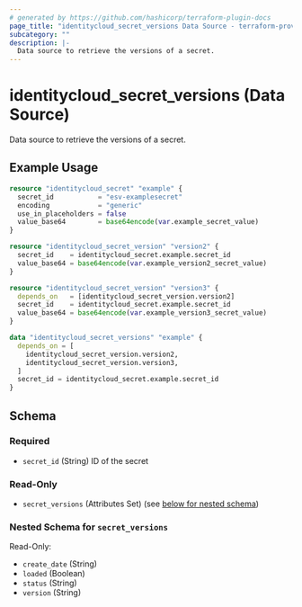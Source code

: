 ```yaml
---
# generated by https://github.com/hashicorp/terraform-plugin-docs
page_title: "identitycloud_secret_versions Data Source - terraform-provider-identitycloud"
subcategory: ""
description: |-
  Data source to retrieve the versions of a secret.
---
```


# identitycloud_secret_versions (Data Source)

Data source to retrieve the versions of a secret.

## Example Usage

```terraform
resource "identitycloud_secret" "example" {
  secret_id           = "esv-examplesecret"
  encoding            = "generic"
  use_in_placeholders = false
  value_base64        = base64encode(var.example_secret_value)
}

resource "identitycloud_secret_version" "version2" {
  secret_id    = identitycloud_secret.example.secret_id
  value_base64 = base64encode(var.example_version2_secret_value)
}

resource "identitycloud_secret_version" "version3" {
  depends_on   = [identitycloud_secret_version.version2]
  secret_id    = identitycloud_secret.example.secret_id
  value_base64 = base64encode(var.example_version3_secret_value)
}

data "identitycloud_secret_versions" "example" {
  depends_on = [
    identitycloud_secret_version.version2,
    identitycloud_secret_version.version3,
  ]
  secret_id = identitycloud_secret.example.secret_id
}
```

<!-- schema generated by tfplugindocs -->
## Schema

### Required

- `secret_id` (String) ID of the secret

### Read-Only

- `secret_versions` (Attributes Set) (see [below for nested schema](#nestedatt--secret_versions))

<a id="nestedatt--secret_versions"></a>
### Nested Schema for `secret_versions`

Read-Only:

- `create_date` (String)
- `loaded` (Boolean)
- `status` (String)
- `version` (String)
